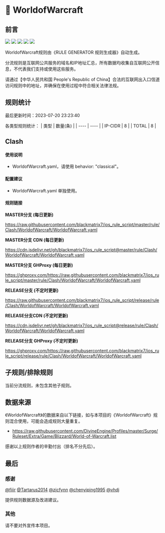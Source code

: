 # 🧸 WorldofWarcraft

## 前言

![](https://shields.io/badge/-移除重复规则-ff69b4) ![](https://shields.io/badge/-DOMAIN与DOMAIN--SUFFIX合并-green) ![](https://shields.io/badge/-DOMAIN--SUFFIX间合并-critical) ![](https://shields.io/badge/-DOMAIN--SUFFIX与DOMAIN--KEYWORD合并-blue) ![](https://shields.io/badge/-IP--CIDR(6)合并-blueviolet) 

WorldofWarcraft规则由《RULE GENERATOR 规则生成器》自动生成。

分流规则是互联网公共服务的域名和IP地址汇总，所有数据均收集自互联网公开信息，不代表我们支持或使用这些服务。

请通过【中华人民共和国 People's Republic of China】合法的互联网出入口信道访问规则中的地址，并确保在使用过程中符合相关法律法规。

## 规则统计

最后更新时间：2023-07-20 23:23:40

各类型规则统计：
| 类型 | 数量(条)  | 
| ---- | ----  |
| IP-CIDR | 8  | 
| TOTAL | 8  | 


## Clash 

#### 使用说明
- WorldofWarcraft.yaml，请使用 behavior: "classical"。

#### 配置建议
- WorldofWarcraft.yaml 单独使用。

#### 规则链接
**MASTER分支 (每日更新)**

https://raw.githubusercontent.com/blackmatrix7/ios_rule_script/master/rule/Clash/WorldofWarcraft/WorldofWarcraft.yaml

**MASTER分支 CDN (每日更新)**

https://cdn.jsdelivr.net/gh/blackmatrix7/ios_rule_script@master/rule/Clash/WorldofWarcraft/WorldofWarcraft.yaml

**MASTER分支 GHProxy (每日更新)**

https://ghproxy.com/https://raw.githubusercontent.com/blackmatrix7/ios_rule_script/master/rule/Clash/WorldofWarcraft/WorldofWarcraft.yaml

**RELEASE分支 (不定时更新)**

https://raw.githubusercontent.com/blackmatrix7/ios_rule_script/release/rule/Clash/WorldofWarcraft/WorldofWarcraft.yaml

**RELEASE分支CDN (不定时更新)**

https://cdn.jsdelivr.net/gh/blackmatrix7/ios_rule_script@release/rule/Clash/WorldofWarcraft/WorldofWarcraft.yaml

**RELEASE分支 GHProxy (不定时更新)**

https://ghproxy.com/https://raw.githubusercontent.com/blackmatrix7/ios_rule_script/release/rule/Clash/WorldofWarcraft/WorldofWarcraft.yaml

## 子规则/排除规则


当前分流规则，未包含其他子规则。

## 数据来源

《WorldofWarcraft》的数据来自以下链接，如与本项目的《WorldofWarcraft》规则混合使用，可能会造成规则大量重复。

- https://raw.githubusercontent.com/DivineEngine/Profiles/master/Surge/Ruleset/Extra/Game/Blizzard/World-of-Warcraft.list


感谢以上规则作者的辛勤付出（排名不分先后）。

## 最后

### 感谢

[@fiiir](https://github.com/fiiir) [@Tartarus2014](https://github.com/Tartarus2014) [@zjcfynn](https://github.com/zjcfynn) [@chenyiping1995](https://github.com/chenyiping1995) [@vhdj](https://github.com/vhdj)

提供规则数据源及改进建议。

### 其他

请不要对外宣传本项目。